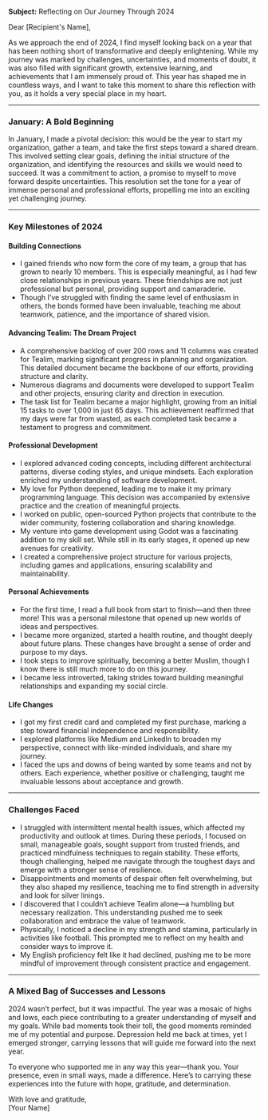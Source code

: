 **Subject:** Reflecting on Our Journey Through 2024

Dear [Recipient's Name],

As we approach the end of 2024, I find myself looking back on a year that has been nothing short of transformative and deeply enlightening. While my journey was marked by challenges, uncertainties, and moments of doubt, it was also filled with significant growth, extensive learning, and achievements that I am immensely proud of. This year has shaped me in countless ways, and I want to take this moment to share this reflection with you, as it holds a very special place in my heart.

---

### **January: A Bold Beginning**

In January, I made a pivotal decision: this would be the year to start my organization, gather a team, and take the first steps toward a shared dream. This involved setting clear goals, defining the initial structure of the organization, and identifying the resources and skills we would need to succeed. It was a commitment to action, a promise to myself to move forward despite uncertainties. This resolution set the tone for a year of immense personal and professional efforts, propelling me into an exciting yet challenging journey.

---

### **Key Milestones of 2024**

#### **Building Connections**

- I gained friends who now form the core of my team, a group that has grown to nearly 10 members. This is especially meaningful, as I had few close relationships in previous years. These friendships are not just professional but personal, providing support and camaraderie.
- Though I’ve struggled with finding the same level of enthusiasm in others, the bonds formed have been invaluable, teaching me about teamwork, patience, and the importance of shared vision.

#### **Advancing Tealim: The Dream Project**

- A comprehensive backlog of over 200 rows and 11 columns was created for Tealim, marking significant progress in planning and organization. This detailed document became the backbone of our efforts, providing structure and clarity.
- Numerous diagrams and documents were developed to support Tealim and other projects, ensuring clarity and direction in execution.
- The task list for Tealim became a major highlight, growing from an initial 15 tasks to over 1,000 in just 65 days. This achievement reaffirmed that my days were far from wasted, as each completed task became a testament to progress and commitment.

#### **Professional Development**

- I explored advanced coding concepts, including different architectural patterns, diverse coding styles, and unique mindsets. Each exploration enriched my understanding of software development.
- My love for Python deepened, leading me to make it my primary programming language. This decision was accompanied by extensive practice and the creation of meaningful projects.
- I worked on public, open-sourced Python projects that contribute to the wider community, fostering collaboration and sharing knowledge.
- My venture into game development using Godot was a fascinating addition to my skill set. While still in its early stages, it opened up new avenues for creativity.
- I created a comprehensive project structure for various projects, including games and applications, ensuring scalability and maintainability.

#### **Personal Achievements**

- For the first time, I read a full book from start to finish—and then three more! This was a personal milestone that opened up new worlds of ideas and perspectives.
- I became more organized, started a health routine, and thought deeply about future plans. These changes have brought a sense of order and purpose to my days.
- I took steps to improve spiritually, becoming a better Muslim, though I know there is still much more to do on this journey.
- I became less introverted, taking strides toward building meaningful relationships and expanding my social circle.

#### **Life Changes**

- I got my first credit card and completed my first purchase, marking a step toward financial independence and responsibility.
- I explored platforms like Medium and LinkedIn to broaden my perspective, connect with like-minded individuals, and share my journey.
- I faced the ups and downs of being wanted by some teams and not by others. Each experience, whether positive or challenging, taught me invaluable lessons about acceptance and growth.

---

### **Challenges Faced**

- I struggled with intermittent mental health issues, which affected my productivity and outlook at times. During these periods, I focused on small, manageable goals, sought support from trusted friends, and practiced mindfulness techniques to regain stability. These efforts, though challenging, helped me navigate through the toughest days and emerge with a stronger sense of resilience.
- Disappointments and moments of despair often felt overwhelming, but they also shaped my resilience, teaching me to find strength in adversity and look for silver linings.
- I discovered that I couldn’t achieve Tealim alone—a humbling but necessary realization. This understanding pushed me to seek collaboration and embrace the value of teamwork.
- Physically, I noticed a decline in my strength and stamina, particularly in activities like football. This prompted me to reflect on my health and consider ways to improve it.
- My English proficiency felt like it had declined, pushing me to be more mindful of improvement through consistent practice and engagement.

---

### **A Mixed Bag of Successes and Lessons**

2024 wasn’t perfect, but it was impactful. The year was a mosaic of highs and lows, each piece contributing to a greater understanding of myself and my goals. While bad moments took their toll, the good moments reminded me of my potential and purpose. Depression held me back at times, yet I emerged stronger, carrying lessons that will guide me forward into the next year.

To everyone who supported me in any way this year—thank you. Your presence, even in small ways, made a difference. Here’s to carrying these experiences into the future with hope, gratitude, and determination.

With love and gratitude,  
[Your Name]


